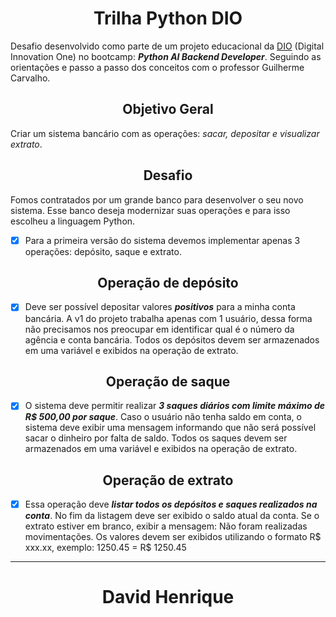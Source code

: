 # <div align="center">Trilha Python DIO </div>

Desafio desenvolvido como parte de um projeto educacional da [DIO](https://www.dio.me/users/david_henrique_pe) (Digital Innovation One) no bootcamp: **_Python AI Backend Developer_**. Seguindo as orientações e passo a passo dos conceitos com o professor Guilherme Carvalho.


## <div align="center"> Objetivo Geral</div>


Criar um sistema bancário com as operações: _sacar, depositar
e visualizar extrato_.

## <div align="center"> Desafio</div>


Fomos contratados por um grande banco para desenvolver o
seu novo sistema. Esse banco deseja modernizar suas
operações e para isso escolheu a linguagem Python. 
- [x] Para a
primeira versão do sistema devemos implementar apenas 3
operações: depósito, saque e extrato.

## <div align="center"> Operação de depósito</div>


- [x] Deve ser possível depositar valores **_positivos_** para a minha
conta bancária. A v1 do projeto trabalha apenas com 1 usuário,
dessa forma não precisamos nos preocupar em identificar qual
é o número da agência e conta bancária. Todos os depósitos
devem ser armazenados em uma variável e exibidos na
operação de extrato.

## <div align="center"> Operação de saque</div>


- [x] O sistema deve permitir realizar **_3 saques diários com limite
máximo de R$ 500,00 por saque_**. Caso o usuário não tenha
saldo em conta, o sistema deve exibir uma mensagem
informando que não será possível sacar o dinheiro por falta de
saldo. Todos os saques devem ser armazenados em uma
variável e exibidos na operação de extrato.

## <div align="center"> Operação de extrato</div>


- [x] Essa operação deve **_listar todos os depósitos e saques
realizados na conta_**. No fim da listagem deve ser exibido o
saldo atual da conta. Se o extrato estiver em branco, exibir a
mensagem: Não foram realizadas movimentações.
Os valores devem ser exibidos utilizando o formato R$ xxx.xx,
exemplo:
1250.45 = R$ 1250.45

***


# <div align="center"> **David Henrique** </div>


















